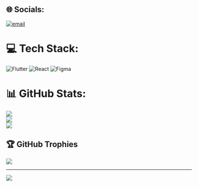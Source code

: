
## 🌐 Socials:
[![email](https://img.shields.io/badge/Email-D14836?logo=gmail&logoColor=white)](mailto:senujajayasekara@gmail.com) 

# 💻 Tech Stack:
![Flutter](https://img.shields.io/badge/Flutter-%2302569B.svg?style=flat-square&logo=Flutter&logoColor=white) ![React](https://img.shields.io/badge/react-%2320232a.svg?style=flat-square&logo=react&logoColor=%2361DAFB) ![Figma](https://img.shields.io/badge/figma-%23F24E1E.svg?style=flat-square&logo=figma&logoColor=white)
# 📊 GitHub Stats:
![](https://github-readme-stats.vercel.app/api?username=Senuja0x&theme=dark&hide_border=false&include_all_commits=true&count_private=true)<br/>
![](https://nirzak-streak-stats.vercel.app/?user=Senuja0x&theme=dark&hide_border=false)<br/>
![](https://github-readme-stats.vercel.app/api/top-langs/?username=Senuja0x&theme=dark&hide_border=false&include_all_commits=true&count_private=true&layout=compact)

## 🏆 GitHub Trophies
![](https://github-profile-trophy.vercel.app/?username=Senuja0x&theme=radical&no-frame=true&no-bg=false&margin-w=4)

---
[![](https://visitcount.itsvg.in/api?id=Senuja0x&icon=0&color=13)](https://visitcount.itsvg.in)

<!-- Proudly created with GPRM ( https://gprm.itsvg.in ) -->
